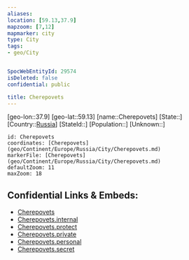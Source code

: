 ```yaml
---
aliases: 
location: [59.13,37.9]
mapzoom: [7,12] 
mapmarker: city 
type: City
tags:
- geo/City


SpocWebEntityId: 29574
isDeleted: false
confidential: public

title: Cherepovets
---
```

[geo-lon::37.9]
[geo-lat::59.13]
[name::Cherepovets]
[State::]
[Country::[Russia](geo/Continent/Europe/Russia.md)]
[StateId::]
[Population::]
[Unknown::]


```leaflet
id: Cherepovets
coordinates: [Cherepovets](geo/Continent/Europe/Russia/City/Cherepovets.md)
markerFile: [Cherepovets](geo/Continent/Europe/Russia/City/Cherepovets.md)
defaultZoom: 11 
maxZoom: 18
```


## Confidential Links & Embeds: 
- [Cherepovets](../../../../../../_public/geo/Continent/Europe/Russia/City/Cherepovets.md) 
- [Cherepovets.internal](../../../../../../_internal/geo/Continent/Europe/Russia/City/Cherepovets.internal.md) 
- [Cherepovets.protect](../../../../../../_protect/geo/Continent/Europe/Russia/City/Cherepovets.protect.md) 
- [Cherepovets.private](../../../../../../_private/geo/Continent/Europe/Russia/City/Cherepovets.private.md) 
- [Cherepovets.personal](../../../../../../_personal/geo/Continent/Europe/Russia/City/Cherepovets.personal.md) 
- [Cherepovets.secret](../../../../../../_secret/geo/Continent/Europe/Russia/City/Cherepovets.secret.md) 
